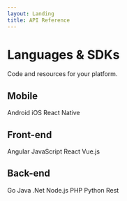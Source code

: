 ```yaml
---
layout: Landing
title: API Reference
---
```


# Languages & SDKs
Code and resources for your platform.

## Mobile

<Cards class="cols-4">
  <Card href="/code/android/" :showHeaderIcon=true headerIcon="code-android" :showFooter=false>Android</Card>
  <Card href="/code/ios/" :showHeaderIcon=true headerIcon="code-ios" :showFooter=false>iOS</Card>
  <Card href="/code/react-native/" :showHeaderIcon=true headerIcon="code-react" :showFooter=false>React Native</Card>
</Cards>

## Front-end

<Cards class="cols-4">
  <Card href="/code/angular/" :showHeaderIcon=true headerIcon="code-angular" :showFooter=false>Angular</Card>
  <Card href="/code/javascript/" :showHeaderIcon=true headerIcon="code-javascript" :showFooter=false>JavaScript</Card>
  <Card href="/code/react/" :showHeaderIcon=true headerIcon="code-react" :showFooter=false>React</Card>
  <Card href="/code/vue/" :showHeaderIcon=true headerIcon="code-vue" :showFooter=false>Vue.js</Card>
</Cards>

## Back-end

<Cards class="cols-4">
  <Card href="/code/go/" :showHeaderIcon=true headerIcon="code-go" :showFooter=false>Go</Card>
  <Card href="/code/java/" :showHeaderIcon=true headerIcon="code-java" :showFooter=false>Java</Card>
  <Card href="/code/dotnet/" :showHeaderIcon=true headerIcon="code-dotnet" :showFooter=false>.Net</Card>
  <Card href="/code/nodejs/" :showHeaderIcon=true headerIcon="code-nodejs" :showFooter=false>Node.js</Card>
  <Card href="/code/php/" :showHeaderIcon=true headerIcon="code-php" :showFooter=false>PHP</Card>
  <Card href="/code/python/" :showHeaderIcon=true headerIcon="code-python" :showFooter=false>Python</Card>
  <Card href="/code/rest/" :showHeaderIcon=true headerIcon="code-rest" :showFooter=false>Rest</Card>
</Cards>